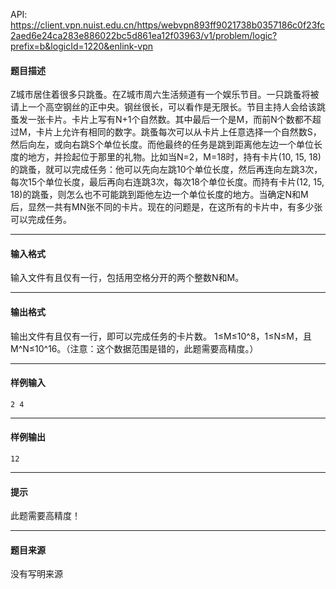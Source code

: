 API: https://client.vpn.nuist.edu.cn/https/webvpn893ff9021738b0357186c0f23fc2aed6e24ca283e886022bc5d861ea12f03963/v1/problem/logic?prefix=b&logicId=1220&enlink-vpn

#### 题目描述

Z城市居住着很多只跳蚤。在Z城市周六生活频道有一个娱乐节目。一只跳蚤将被请上一个高空钢丝的正中央。钢丝很长，可以看作是无限长。节目主持人会给该跳蚤发一张卡片。卡片上写有N+1个自然数。其中最后一个是M，而前N个数都不超过M，卡片上允许有相同的数字。跳蚤每次可以从卡片上任意选择一个自然数S，然后向左，或向右跳S个单位长度。而他最终的任务是跳到距离他左边一个单位长度的地方，并捡起位于那里的礼物。比如当N=2，M=18时，持有卡片(10, 15, 18)的跳蚤，就可以完成任务：他可以先向左跳10个单位长度，然后再连向左跳3次，每次15个单位长度，最后再向右连跳3次，每次18个单位长度。而持有卡片(12, 15, 18)的跳蚤，则怎么也不可能跳到距他左边一个单位长度的地方。当确定N和M后，显然一共有MN张不同的卡片。现在的问题是，在这所有的卡片中，有多少张可以完成任务。

---

#### 输入格式

输入文件有且仅有一行，包括用空格分开的两个整数N和M。

---

#### 输出格式

输出文件有且仅有一行，即可以完成任务的卡片数。 1≤M≤10^8，1≤N≤M，且M^N≤10^16。（注意：这个数据范围是错的，此题需要高精度。）

---

#### 样例输入
```
2 4
```

---

#### 样例输出
```
12
```

---

#### 提示

此题需要高精度！

---

#### 题目来源

没有写明来源